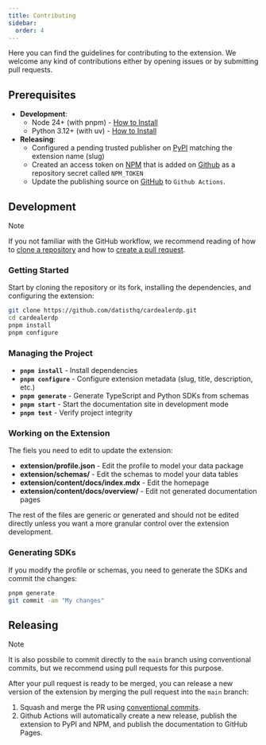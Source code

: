 ```yaml
---
title: Contributing
sidebar:
  order: 4
---
```


Here you can find the guidelines for contributing to the extension. We welcome any kind of contributions either by opening issues or by submitting pull requests.

## Prerequisites

- **Development**:
  - Node 24+ (with pnpm) - [How to Install](https://nodejs.org/en/download/current)
  - Python 3.12+ (with uv) - [How to Install](https://docs.astral.sh/uv/getting-started/installation)
- **Releasing**:
  - Configured a pending trusted publisher on [PyPI](https://pypi.org/manage/account/publishing/) matching the extension name (slug)
  - Created an access token on [NPM](https://www.npmjs.com/settings/roll/tokens) that is added on [Github](https://github.com/datisthq/extensiondp/settings/secrets/actions) as a repository secret called `NPM_TOKEN`
  - Update the publishing source on [GitHub](https://github.com/datisthq/cardealerdp/settings/pages) to `Github Actions`.

## Development

> [!NOTE]
> If you not familiar with the GitHub workflow, we recommend reading of how to [clone a repository](https://docs.github.com/en/repositories/creating-and-managing-repositories/cloning-a-repository) and how to [create a pull request](https://docs.github.com/en/pull-requests/collaborating-with-pull-requests/proposing-changes-to-your-work-with-pull-requests/creating-a-pull-request).

### Getting Started

Start by cloning the repository or its fork, installing the dependencies, and configuring the extension:

```bash
git clone https://github.com/datisthq/cardealerdp.git
cd cardealerdp
pnpm install
pnpm configure
```

### Managing the Project

- **`pnpm install`** - Install dependencies
- **`pnpm configure`** - Configure extension metadata (slug, title, description, etc.)
- **`pnpm generate`** - Generate TypeScript and Python SDKs from schemas
- **`pnpm start`** - Start the documentation site in development mode
- **`pnpm test`** - Verify project integrity

### Working on the Extension

The fiels you need to edit to update the extension:

- **extension/profile.json** - Edit the profile to model your data package
- **extension/schemas/** - Edit the schemas to model your data tables
- **extension/content/docs/index.mdx** - Edit the homepage
- **extension/content/docs/overview/** - Edit not generated documentation pages

The rest of the files are generic or generated and should not be edited directly unless you want a more granular control over the extension development.

### Generating SDKs

If you modify the profile or schemas, you need to generate the SDKs and commit the changes:

```bash
pnpm generate
git commit -am "My changes"
```

## Releasing

> [!NOTE]
> It is also possbile to commit directly to the `main` branch using conventional commits, but we recommend using pull requests for this purpose.

After your pull request is ready to be merged, you can release a new version of the extension by merging the pull request into the `main` branch:

1. Squash and merge the PR using [conventional commits](https://www.conventionalcommits.org/en/v1.0.0/#summary).
2. Github Actions will automatically create a new release, publish the extension to PyPI and NPM, and publish the documentation to GitHub Pages.
